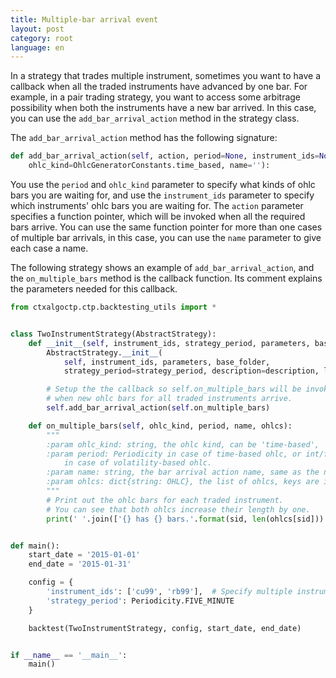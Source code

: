 ```yaml
---
title: Multiple-bar arrival event
layout: post
category: root
language: en
---
```


In a strategy that trades multiple instrument, sometimes you want to have a callback when all the traded instruments
have advanced by one bar. For example, in a pair trading strategy, you want to access some arbitrage possibility when
both the instruments have a new bar arrived. In this case, you can use the `add_bar_arrival_action` method in the
strategy class.

The `add_bar_arrival_action` method has the following signature:

```python
def add_bar_arrival_action(self, action, period=None, instrument_ids=None,
    ohlc_kind=OhlcGeneratorConstants.time_based, name=''):
```

You use the `period` and `ohlc_kind` parameter to specify what kinds of ohlc bars you are waiting for, and use the
`instrument_ids` parameter to specify which instruments' ohlc bars you are waiting for. The `action` parameter
specifies a function pointer, which will be invoked when all the required bars arrive. You can use the same
function pointer for more than one cases of multiple bar arrivals, in this case, you can use the `name` parameter
to give each case a name.

The following strategy shows an example of `add_bar_arrival_action`, and the `on_multiple_bars` method is the
callback function. Its comment explains the parameters needed for this callback.


```python
from ctxalgoctp.ctp.backtesting_utils import *


class TwoInstrumentStrategy(AbstractStrategy):
    def __init__(self, instrument_ids, strategy_period, parameters, base_folder, description, logger=None):
        AbstractStrategy.__init__(
            self, instrument_ids, parameters, base_folder,
            strategy_period=strategy_period, description=description, logger=logger)

        # Setup the the callback so self.on_multiple_bars will be invoked every time
        # when new ohlc bars for all traded instruments arrive.
        self.add_bar_arrival_action(self.on_multiple_bars)

    def on_multiple_bars(self, ohlc_kind, period, name, ohlcs):
        """
        :param ohlc_kind: string, the ohlc kind, can be 'time-based', 'volatility-based'.
        :param period: Periodicity in case of time-based ohlc, or int/float as volatility threshold
            in case of volatility-based ohlc.
        :param name: string, the bar arrival action name, same as the name parameter specified here.
        :param ohlcs: dict{string: OHLC}, the list of ohlcs, keys are instrument ids, values are the ohlc objects.
        """
        # Print out the ohlc bars for each traded instrument.
        # You can see that both ohlcs increase their length by one.
        print(' '.join(['{} has {} bars.'.format(sid, len(ohlcs[sid])) for sid in ohlcs]))


def main():
    start_date = '2015-01-01'
    end_date = '2015-01-31'

    config = {
        'instrument_ids': ['cu99', 'rb99'],  # Specify multiple instrument ids to trade.
        'strategy_period': Periodicity.FIVE_MINUTE
    }

    backtest(TwoInstrumentStrategy, config, start_date, end_date)


if __name__ == '__main__':
    main()


```
